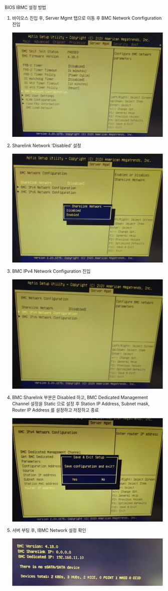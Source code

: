 
BIOS IBMC 설정 방법

1. 바이오스 진입 후, Server Mgmt 탭으로 이동 후 BMC Network Conrfiguration 진입<br><br>
![bmc1](https://github.com/QubitSecurity/documentation/blob/main/Physical_Server/IBMC_Config/images/bmc1.png)
2. Sharelink Network ‘Disabled’ 설정<br><br>
![bmc2](https://github.com/QubitSecurity/documentation/blob/main/Physical_Server/IBMC_Config/images/bmc2.png)

3. BMC IPv4 Network Configuration 진입<br><br>
![bmc3](https://github.com/QubitSecurity/documentation/blob/main/Physical_Server/IBMC_Config/images/bmc3.png)

4. BMC Sharelink 부분은 Disabled 하고, BMC Dedicated Management Channel 설정을 Static 으로 설정 후 Station IP Address, Subnet mask, Router IP Address 를 설정하고 저장하고  종료<br><br>
![bmc4](https://github.com/QubitSecurity/documentation/blob/main/Physical_Server/IBMC_Config/images/bmc4.png)

5. 서버 부팅 후, IBMC Network 설정 확인<br><br>
![bmc5](https://github.com/QubitSecurity/documentation/blob/main/Physical_Server/IBMC_Config/images/bmc5.png)
